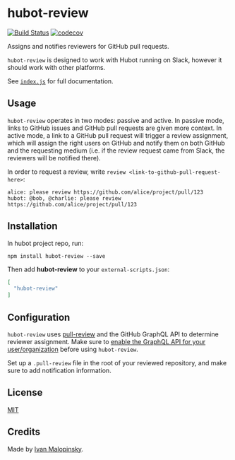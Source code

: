# hubot-review

[![Build Status](https://travis-ci.org/imsky/hubot-review.svg?branch=master)](https://travis-ci.org/imsky/hubot-review) [![codecov](https://codecov.io/gh/imsky/hubot-review/branch/master/graph/badge.svg)](https://codecov.io/gh/imsky/hubot-review)

Assigns and notifies reviewers for GitHub pull requests.

`hubot-review` is designed to work with Hubot running on Slack, however it should work with other platforms.

See [`index.js`](index.js) for full documentation.

## Usage

`hubot-review` operates in two modes: passive and active. In passive mode, links to GitHub issues and GitHub pull requests are given more context. In active mode, a link to a GitHub pull request will trigger a review assignment, which will assign the right users on GitHub and notify them on both GitHub and the requesting medium (i.e. if the review request came from Slack, the reviewers will be notified there).

In order to request a review, write `review <link-to-github-pull-request-here>`:

```
alice: please review https://github.com/alice/project/pull/123
hubot: @bob, @charlie: please review https://github.com/alice/project/pull/123
```

## Installation

In hubot project repo, run:

`npm install hubot-review --save`

Then add **hubot-review** to your `external-scripts.json`:

```json
[
  "hubot-review"
]
```

## Configuration

`hubot-review` uses [pull-review](https://github.com/imsky/pull-review) and the GitHub GraphQL API to determine reviewer assignment. Make sure to [enable the GraphQL API for your user/organization](https://github.com/prerelease/agreement) before using `hubot-review`.

Set up a `.pull-review` file in the root of your reviewed repository, and make sure to add notification information.

## License

[MIT](http://opensource.org/licenses/MIT)

## Credits

Made by [Ivan Malopinsky](http://imsky.co).